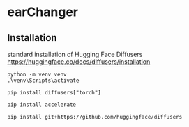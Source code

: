 # earChanger


## Installation

standard installation of Hugging Face Diffusers https://huggingface.co/docs/diffusers/installation

```
python -m venv venv
.\venv\Scripts\activate

pip install diffusers["torch"]

pip install accelerate

pip install git+https://github.com/huggingface/diffusers
```
